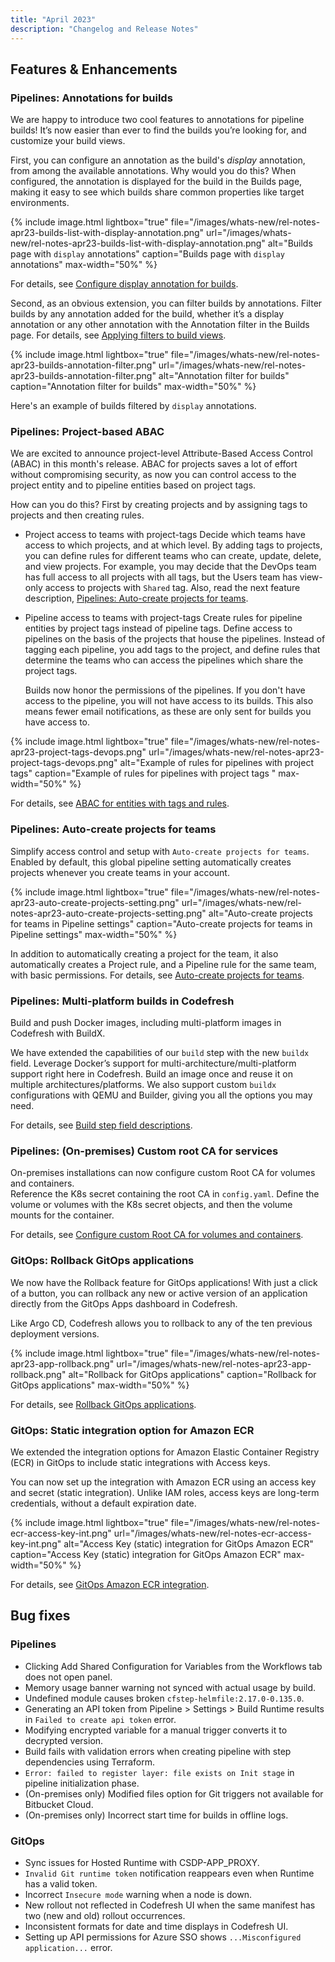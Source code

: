 ```yaml
---
title: "April 2023"
description: "Changelog and Release Notes"
---
```


## Features & Enhancements

### Pipelines: Annotations for builds

We are happy to introduce two cool features to annotations for pipeline builds! It’s now easier than ever to find the builds you’re looking for, and customize your build views.

First, you can configure an annotation as the build's _display_ annotation, from among the available annotations. Why would you do this? When configured, the annotation is displayed for the build in the Builds page, making it easy to see which builds share common properties like target environments.  

{% include
 image.html
 lightbox="true"
 file="/images/whats-new/rel-notes-apr23-builds-list-with-display-annotation.png"
 url="/images/whats-new/rel-notes-apr23-builds-list-with-display-annotation.png"
 alt="Builds page with `display` annotations"
 caption="Builds page with `display` annotations"
 max-width="50%"
%}

For details, see [Configure display annotation for builds]({{site.baseurl}}/docs/pipelines/annotations/#configure-annotation-to-display-for-build).

Second, as an obvious extension, you can filter builds by annotations. Filter builds by any annotation added for the build, whether it’s a display annotation or any other annotation with the Annotation filter in the Builds page.
For details, see [Applying filters to build views]({{site.baseurl}}/docs/pipelines/monitoring-pipelines/#applying-filters-on-the-build-view).

{% include
 image.html
 lightbox="true"
 file="/images/whats-new/rel-notes-apr23-builds-annotation-filter.png"
 url="/images/whats-new/rel-notes-apr23-builds-annotation-filter.png"
 alt="Annotation filter for builds"
 caption="Annotation filter for builds"
 max-width="50%"
%}

Here's an example of builds filtered by `display` annotations.

### Pipelines: Project-based ABAC

We are excited to announce project-level Attribute-Based Access Control (ABAC) in this month's release. ABAC for projects saves a lot of effort without compromising security, as now you can control access to the project entity and to pipeline entities based on project tags.

How can you do this?
First by creating projects and by assigning tags to projects and then creating rules.

* Project access to teams with project-tags
  Decide which teams have access to which projects, and at which level. By adding tags to projects, you can define rules for different teams who can create, update, delete, and view projects. For example, you may decide that the DevOps team has full access to all projects with all tags, but the Users team has view-only access to projects with `Shared` tag.
  Also, read the next feature description, [Pipelines: Auto-create projects for teams](#pipelines-auto-create-projects-for-teams).

* Pipeline access to teams with project-tags
  Create rules for pipeline entities by project tags instead of pipeline tags. Define access to pipelines on the basis of the projects that house the pipelines. Instead of tagging each pipeline, you add tags to the project, and define rules that determine the teams who can access the pipelines which share the project tags.

  Builds now honor the permissions of the pipelines. If you don't have access to the pipeline, you will not have access to its builds.
  This also means fewer email notifications, as these are only sent for builds you have access to.

{% include
 image.html
 lightbox="true"
 file="/images/whats-new/rel-notes-apr23-project-tags-devops.png"
 url="/images/whats-new/rel-notes-apr23-project-tags-devops.png"
 alt="Example of rules for pipelines with project tags"
 caption="Example of rules for pipelines with project tags "
 max-width="50%"
%}

For details, see [ABAC for entities with tags and rules]({{site.baseurl}}/docs/administration/account-user-management/access-control/#abac-for-entities-with-tags-and-rules).

### Pipelines: Auto-create projects for teams

Simplify access control and setup with `Auto-create projects for teams`. Enabled by default, this global pipeline setting automatically creates projects whenever you create teams in your account.

{% include
 image.html
 lightbox="true"
 file="/images/whats-new/rel-notes-apr23-auto-create-projects-setting.png"
 url="/images/whats-new/rel-notes-apr23-auto-create-projects-setting.png"
 alt="Auto-create projects for teams in Pipeline settings"
 caption="Auto-create projects for teams in Pipeline settings"
 max-width="50%"
%}

In addition to automatically creating a project for the team, it also automatically creates a Project rule, and a Pipeline rule for the same team, with basic permissions.
For details, see [Auto-create projects for teams]({{site.baseurl}}/docs/pipelines/configuration/pipeline-settings/#auto-create-projects-for-teams).

### Pipelines: Multi-platform builds in Codefresh

Build and push Docker images, including multi-platform images in Codefresh with BuildX.

We have extended the capabilities of our `build` step with the new `buildx` field. Leverage Docker’s support for multi-architecture/multi-platform support right here in Codefresh. Build an image once and reuse it on multiple architectures/platforms.
We also support custom `buildx` configurations with QEMU and Builder, giving you all the options you may need.  

For details, see [Build step field descriptions]({{site.baseurl}}/docs/pipelines/steps/build/#fields).

### Pipelines: (On-premises) Custom root CA for services

On-premises installations can now configure custom Root CA for volumes and containers.  
Reference the K8s secret containing the root CA in `config.yaml`. Define the volume or volumes with the K8s secret objects, and then the volume mounts for the container.  

For details, see [Configure custom Root CA for volumes and containers]({{site.baseurl}}/docs/installation/codefresh-on-prem/#configure-custom-root-ca-for-volumes-and-containers).

### GitOps: Rollback GitOps applications

We now have the Rollback feature for GitOps applications! With just a click of a button, you can rollback any new or active version of an application directly from the GitOps Apps dashboard in Codefresh.

Like Argo CD, Codefresh allows you to rollback to any of the ten previous deployment versions.

{% include
 image.html
 lightbox="true"
 file="/images/whats-new/rel-notes-apr23-app-rollback.png"
 url="/images/whats-new/rel-notes-apr23-app-rollback.png"
 alt="Rollback for GitOps applications"
 caption="Rollback for GitOps applications"
 max-width="50%"
%}

For details, see [Rollback GitOps applications]({{site.baseurl}}/docs/deployments/gitops/manage-application/#rollback-gitops-applications).

### GitOps: Static integration option for Amazon ECR

We extended the integration options for Amazon Elastic Container Registry (ECR) in GitOps to include static integrations with Access keys.

You can now set up the integration with Amazon ECR using an access key and secret (static integration). Unlike IAM roles, access keys are long-term credentials, without a default expiration date.

{% include
 image.html
 lightbox="true"
 file="/images/whats-new/rel-notes-ecr-access-key-int.png"
 url="/images/whats-new/rel-notes-ecr-access-key-int.png"
 alt="Access Key (static) integration for GitOps Amazon ECR"
 caption="Access Key (static) integration for GitOps Amazon ECR"
 max-width="50%"
%}

For details, see [GitOps Amazon ECR integration]({{site.baseurl}}/docs/gitops-integrations/container-registries/amazon-ecr).

## Bug fixes

### Pipelines

* Clicking Add Shared Configuration for Variables from the Workflows tab does not open panel.
* Memory usage banner warning not synced with actual usage by build.
* Undefined module causes broken `cfstep-helmfile:2.17.0-0.135.0`.
* Generating an API token from Pipeline > Settings > Build Runtime results in `Failed to create api token` error.
* Modifying encrypted variable for a manual trigger converts it to decrypted version.
* Build fails with validation errors when creating pipeline with step dependencies using Terraform.
* `Error: failed to register layer: file exists on Init stage` in pipeline initialization phase.
* (On-premises only) Modified files option for Git triggers not available for Bitbucket Cloud.
* (On-premises only) Incorrect start time for builds in offline logs.

### GitOps

* Sync issues for Hosted Runtime with CSDP-APP_PROXY.
* `Invalid Git runtime token` notification reappears even when Runtime has a valid token.
* Incorrect `Insecure mode` warning when a node is down.
* New rollout not reflected in Codefresh UI when the same manifest has two (new and old) rollout occurrences.
* Inconsistent formats for date and time displays in Codefresh UI.
* Setting up API permissions for Azure SSO shows `...Misconfigured application...` error.
